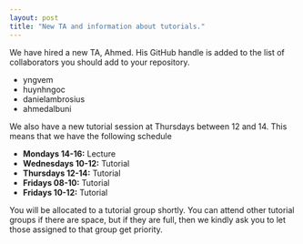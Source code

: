 ```yaml
---
layout: post
title: "New TA and information about tutorials."
---
```


We have hired a new TA, Ahmed. His GitHub handle is added to the list of collaborators you should add to your repository.

 * yngvem
 * huynhngoc
 * danielambrosius
 * ahmedalbuni
 
We also have a new tutorial session at Thursdays between 12 and 14. This means that we have the following schedule
 
 * **Mondays 14-16:** Lecture
 * **Wednesdays 10-12:** Tutorial
 * **Thursdays 12-14:** Tutorial
 * **Fridays 08-10:** Tutorial
 * **Fridays 10-12:** Tutorial

You will be allocated to a tutorial group shortly. You can attend other tutorial groups if there are space, but
if they are full, then we kindly ask you to let those assigned to that group get priority.
